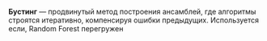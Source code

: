 **Бустинг** — продвинутый метод построения ансамблей, где алгоритмы строятся итеративно, компенсируя ошибки предыдущих. Используется если, Random Forest перегружен

